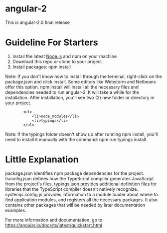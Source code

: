 # angular-2
This is angular-2.0 final release

# Guideline For Starters
  <ol>
  <li>Install the latest <a href="https://nodejs.org/en/">Node.js</a> and npm on your machine</li>
      <li>Download this repo or clone to your project</li>
      <li>Install packages: npm install</li>
  </ol>  
  
  Note: If you don't know how to install through the terminal, right-click on the package.json and click install. Some editors 
        like Webstorm and Netbeans offer this option. npm install will install all the necessary files and dependencies needed
        to run angular-2.
        It will take a while for the installation. After installation, you'll see two (2) new folder or directory in your 
        project.
        
            <ul>
                <li>node_modules</li>
                <li>typings</li>
            </ul>
        
 Note: If the typings folder doesn't show up after running npm install, you'll need to install it manually with the 
        command:
        npm run typings install       
        

# Little Explanation
   package.json identifies npm package dependencies for the project.
   tsconfig.json defines how the TypeScript compiler generates JavaScript from the project's files.
   typings.json provides additional definition files for libraries that the TypeScript compiler doesn't natively recognize.
   systemjs.config.js provides information to a module loader about where to find application modules, and registers 
   all the necessary packages. 
   It also contains other packages that will be needed by later documentation examples.
   
For more information and documentation, go to: https://angular.io/docs/ts/latest/quickstart.html
